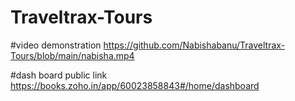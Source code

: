 # Traveltrax-Tours

#video demonstration https://github.com/Nabishabanu/Traveltrax-Tours/blob/main/nabisha.mp4

#dash board public link https://books.zoho.in/app/60023858843#/home/dashboard
